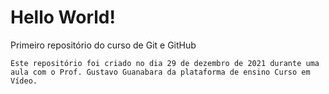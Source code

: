 # Hello World!
 Primeiro repositório do curso de Git e GitHub

    Este repositório foi criado no dia 29 de dezembro de 2021 durante uma aula com o Prof. Gustavo Guanabara da plataforma de ensino Curso em Vídeo.